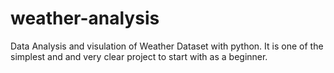 # weather-analysis
 Data Analysis and visulation of Weather Dataset with python.
 It is one of the simplest and and very clear project to start with as a beginner.

  
